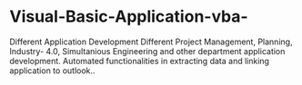 # Visual-Basic-Application-vba-
Different Application Development
Different Project Management, Planning, Industry- 4.0, Simultanious Engineering and other department application development.
Automated functionalities in extracting data and linking application to outlook..
